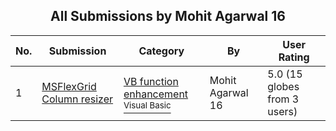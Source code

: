 ﻿<div align="center">

## All Submissions by Mohit Agarwal 16

</div>

No.  | Submission | Category | By   | User Rating
---- | ---------- | -------- | ---- | -----------
1 | [MSFlexGrid Column resizer<br />](https://github.com/Planet-Source-Code/mohit-agarwal-16-msflexgrid-column-resizer__1-66365) | [VB function enhancement<br /><sup>Visual Basic</sup>](../ByCategory/vb-function-enhancement__1-25.md) | Mohit Agarwal 16 | 5.0 (15 globes from 3 users)
